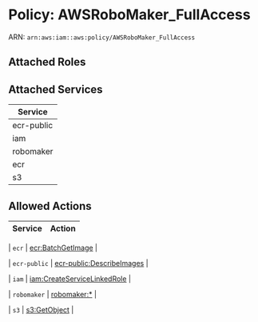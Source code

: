 # Policy: AWSRoboMaker_FullAccess

ARN: `arn:aws:iam::aws:policy/AWSRoboMaker_FullAccess`

## Attached Roles

## Attached Services

| Service |
|---------|
| ecr-public |
| iam |
| robomaker |
| ecr |
| s3 |

## Allowed Actions

| Service | Action |
|:-------:|--------|

| `ecr` | [ecr:BatchGetImage](../actions.md#ecr:batchgetimage) |

| `ecr-public` | [ecr-public:DescribeImages](../actions.md#ecr-public:describeimages) |

| `iam` | [iam:CreateServiceLinkedRole](../actions.md#iam:createservicelinkedrole) |

| `robomaker` | [robomaker:*](../actions.md#robomaker:all) |

| `s3` | [s3:GetObject](../actions.md#s3:getobject) |

